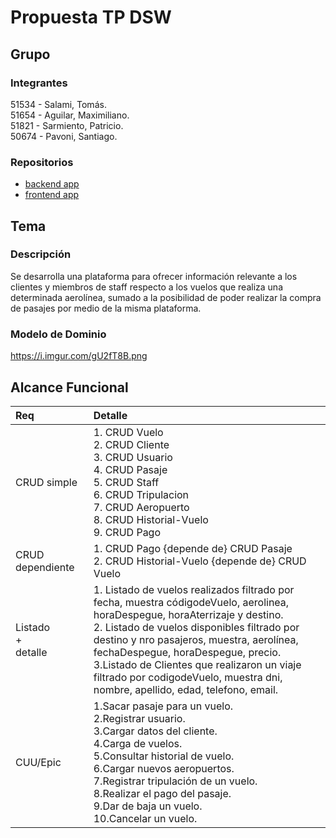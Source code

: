 # Propuesta TP DSW

## Grupo
### Integrantes
51534 - Salami, Tomás.<br>
51654 - Aguilar, Maximiliano.<br>
51821 - Sarmiento, Patricio.<br>
50674 - Pavoni, Santiago.

### Repositorios
* [backend app](https://github.com/tomisxw/dsw-tp-backend)
* [frontend app](https://github.com/tomisxw/dsw-tp-frontend)

## Tema
### Descripción
Se desarrolla una plataforma para ofrecer información relevante a los clientes y miembros de staff respecto a los vuelos que realiza una determinada aerolínea, sumado a la posibilidad de poder realizar la compra de pasajes por medio de la misma plataforma.

### Modelo de Dominio
https://i.imgur.com/gU2fT8B.png

## Alcance Funcional 

|Req|Detalle|
|:-|:-|
|CRUD simple|1. CRUD Vuelo<br>2. CRUD Cliente<br>3. CRUD Usuario<br>4. CRUD Pasaje<br>5. CRUD Staff<br>6. CRUD Tripulacion<br>7. CRUD Aeropuerto<br>8. CRUD Historial-Vuelo<br>9. CRUD Pago|
|CRUD dependiente|1. CRUD Pago {depende de} CRUD Pasaje<br> 2. CRUD Historial-Vuelo {depende de} CRUD Vuelo|
|Listado<br>+<br>detalle| 1. Listado de vuelos realizados filtrado por fecha, muestra códigodeVuelo, aerolinea, horaDespegue, horaAterrizaje y destino.<br> 2. Listado de vuelos disponibles filtrado por destino y nro pasajeros, muestra, aerolínea, fechaDespegue, horaDespegue,  precio. <br> 3.Listado de Clientes que realizaron un viaje filtrado por codigodeVuelo, muestra dni, nombre, apellido, edad, telefono, email.|
|CUU/Epic|1.Sacar pasaje para un vuelo.<br>2.Registrar usuario.<br>3.Cargar datos del cliente. <br>4.Carga de vuelos.<br>5.Consultar historial de vuelo.<br>6.Cargar nuevos aeropuertos.<br>7.Registrar tripulación de un vuelo.<br>8.Realizar el pago del pasaje.<br>9.Dar de baja un vuelo.<br>10.Cancelar un vuelo.|


